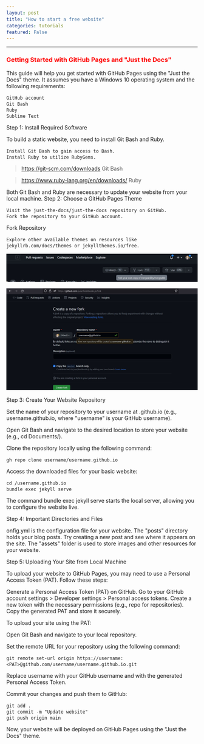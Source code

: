 ```yaml
---
layout: post
title: "How to start a free website"
categories: tutorials
featured: False 
---
```



______________________________________________________________________________________________________

### <span style="color: red; font-weight: bold;">Getting Started with GitHub Pages and "Just the Docs" </span>

This guide will help you get started with GitHub Pages using the "Just the Docs" theme. It assumes you have a Windows 10 operating system and the following requirements:

    GitHub account
    Git Bash
    Ruby
    Sublime Text

Step 1: Install Required Software

To build a static website, you need to install Git Bash and Ruby.

    Install Git Bash to gain access to Bash.
    Install Ruby to utilize RubyGems.

> https://git-scm.com/downloads Git Bash

> https://www.ruby-lang.org/en/downloads/ Ruby



Both Git Bash and Ruby are necessary to update your website from your local machine.
Step 2: Choose a GitHub Pages Theme

    Visit the just-the-docs/just-the-docs repository on GitHub.
    Fork the repository to your GitHub account.

Fork Repository

    Explore other available themes on resources like jekyllrb.com/docs/themes or jekyllthemes.io/free.


![fork](/assets/fork.jpg)

![fork2](/assets/fork2.jpg)

Step 3: Create Your Website Repository

Set the name of your repository to your username at .github.io (e.g., username.github.io, where "username" is your GitHub username).

Open Git Bash and navigate to the desired location to store your website (e.g., cd Documents/).

Clone the repository locally using the following command:

    gh repo clone username/username.github.io

Access the downloaded files for your basic website:

    cd /username.github.io
    bundle exec jekyll serve

The command bundle exec jekyll serve starts the local server, allowing you to configure the website live.

Step 4: Important Directories and Files

onfig.yml is the configuration file for your website.
The "posts" directory holds your blog posts. Try creating a new post and see where it appears on the site.
The "assets" folder is used to store images and other resources for your website.

Step 5: Uploading Your Site from Local Machine

To upload your website to GitHub Pages, you may need to use a Personal Access Token (PAT). Follow these steps:

Generate a Personal Access Token (PAT) on GitHub. Go to your GitHub account settings > Developer settings > Personal access tokens.
Create a new token with the necessary permissions (e.g., repo for repositories).
Copy the generated PAT and store it securely.

To upload your site using the PAT:

Open Git Bash and navigate to your local repository.

Set the remote URL for your repository using the following command:

    git remote set-url origin https://username:<PAT>@github.com/username/username.github.io.git

Replace username with your GitHub username and <PAT> with the generated Personal Access Token.

Commit your changes and push them to GitHub:

    git add .
    git commit -m "Update website"
    git push origin main

Now, your website will be deployed on GitHub Pages using the "Just the Docs" theme.




